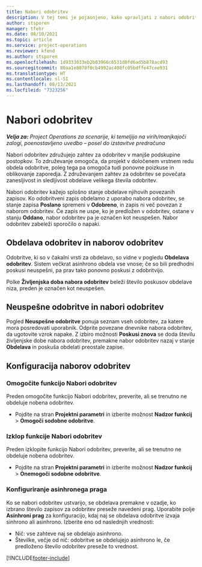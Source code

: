 ```yaml
---
title: Nabori odobritev
description: V tej temi je pojasnjeno, kako upravljati z nabori odobritev in zahtevami ter s podmnožicami teh postopkov.
author: stsporen
manager: tfehr
ms.date: 08/10/2021
ms.topic: article
ms.service: project-operations
ms.reviewer: kfend
ms.author: stsporen
ms.openlocfilehash: 1d9333033eb2b03966c6531d0fd6ad5b878acd93
ms.sourcegitcommit: 80aa1e8070f0cb4992ac408fc05bdffe47cee931
ms.translationtype: HT
ms.contentlocale: sl-SI
ms.lasthandoff: 08/13/2021
ms.locfileid: "7323256"
---
```

# <a name="approval-sets"></a>Nabori odobritev

_**Velja za:** Project Operations za scenarije, ki temeljijo na virih/manjkajoči zalogi, poenostavljeno uvedbo – posel do izstavitve predračuna_

Nabori odobritev združujejo zahtev za odobritev v manjše podskupine postopkov. To združevanje omogoča, da projekt v določenem vrstnem redu obdela odobritve, poleg tega pa omogoča tudi ponovne poizkuse in oblikovanje zaporedja. Z združevanjem zahtev za odobritev se povečata zanesljivost in sledljivost obdelave velikega števila odobritev.

Nabori odobritev kažejo splošno stanje obdelave njihovih povezanih zapisov. Ko odobritveni zapis obdelamo z uporabo nabora odobritev, se stanje zapisa **Poslano** spremeni v **Odobreno**, in zapis ni več povezan z naborom odobritev. Če zapis ne uspe, ko je predložen v odobritev, ostane v stanju **Oddano**, nabor odobritev pa je označen kot neuspešen. Nabor odobritev zabeleži sporočilo o napaki.

## <a name="processing-approvals-and-approval-sets"></a>Obdelava odobritev in naborov odobritev
Odobritve, ki so v čakalni vrsti za obdelavo, so vidne v pogledu **Obdelava odobritev**. Sistem večkrat asinhrono obdela vse vnose; če so bili predhodni poskusi neuspešni, pa prav tako ponovno poskusi z odobritvijo.

Polke **Življenjska doba nabora odobritev** beleži število poskusov obdelave niza, preden je označen kot neuspešen.

## <a name="failed-approvals-and-approval-sets"></a>Neuspešne odobritve in nabori odobritev
Pogled **Neuspešne odobritve** ponuja seznam vseh odobritev, za katere mora posredovati uporabnik. Odprite povezane dnevnike nabora odobritev, da ugotovite vzrok napake.
Z izbiro možnosti **Poskusi znova** se doda številu življenjske dobe nabora odobritev, premakne nabor odobritev nazaj v stanje **Obdelava** in poskuša obdelati preostale zapise.

## <a name="configure-approval-sets"></a>Konfiguracija naborov odobritev

### <a name="enable-the-approval-sets-feature"></a>Omogočite funkcijo Nabori odobritev
Preden omogočite funkcijo Nabori odobritev, preverite, ali se trenutno ne obdeluje nobena odobritev.

- Pojdite na stran **Projektni parametri** in izberite možnost **Nadzor funkcij** > **Omogoči sodobne odobritve**.

### <a name="turn-off-the-approval-sets-feature"></a>Izklop funkcije Nabori odobritev
Preden izklopite funkcijo Nabori odobritev, preverite, ali se trenutno ne obdeluje nobena odobritev.

- Pojdite na stran **Projektni parametri** in izberite možnost **Nadzor funkcij** > **Onemogoči sodobne odobritve**.

### <a name="configuring-the-asynchronous-threshold"></a>Konfiguriranje asinhronega praga 
Ko se nabori odobritev ustvarijo, se obdelava premakne v ozadje, ko izbrano število zapisov za odobritev preseže navedeni prag. Uporabite polje **Asinhroni prag** za konfiguracijo, kdaj naj se obdelava odobritve izvaja sinhrono ali asinhrono. Izberite eno od naslednjih vrednosti:

  - Nič: vse zahteve naj se obdelajo asinhrono. 
  - Številke, večje od nič: odobritve se obdelujejo asinhrono le, če predloženo število odobritev preseže to vrednost.

[!INCLUDE[footer-include](../includes/footer-banner.md)]
